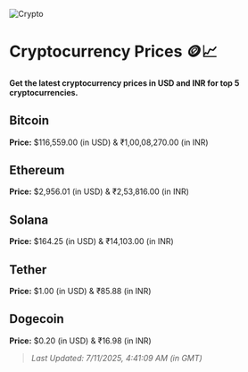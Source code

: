 
![Crypto](https://www.techguide.com.au/wp-content/uploads/2020/11/crypto3.jpeg)

# Cryptocurrency Prices 🪙📈

#### Get the latest cryptocurrency prices in USD and INR for top 5 cryptocurrencies.

## Bitcoin

**Price:** $116,559.00 (in USD) & ₹1,00,08,270.00 (in INR)

## Ethereum

**Price:** $2,956.01 (in USD) & ₹2,53,816.00 (in INR)

## Solana

**Price:** $164.25 (in USD) & ₹14,103.00 (in INR)

## Tether

**Price:** $1.00 (in USD) & ₹85.88 (in INR)

## Dogecoin

**Price:** $0.20 (in USD) & ₹16.98 (in INR)

> _Last Updated: 7/11/2025, 4:41:09 AM (in GMT)_
